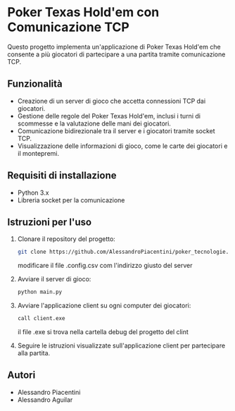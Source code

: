 # Poker Texas Hold'em con Comunicazione TCP

Questo progetto implementa un'applicazione di Poker Texas Hold'em che consente a più giocatori di partecipare a una partita tramite comunicazione TCP.

## Funzionalità

- Creazione di un server di gioco che accetta connessioni TCP dai giocatori.
- Gestione delle regole del Poker Texas Hold'em, inclusi i turni di scommesse e la valutazione delle mani dei giocatori.
- Comunicazione bidirezionale tra il server e i giocatori tramite socket TCP.
- Visualizzazione delle informazioni di gioco, come le carte dei giocatori e il montepremi.

## Requisiti di installazione

- Python 3.x
- Libreria socket per la comunicazione

## Istruzioni per l'uso

1. Clonare il repository del progetto:

    ```bash
    git clone https://github.com/AlessandroPiacentini/poker_tecnologie.git
    ```
    modificare il file .config.csv com l'indirizzo giusto del server

2. Avviare il server di gioco:

    ```bash
    python main.py
    ```

3. Avviare l'applicazione client su ogni computer dei giocatori:
    
    ```bash
    call client.exe
    ```
    il file .exe si trova nella cartella debug del progetto del clint

4. Seguire le istruzioni visualizzate sull'applicazione client per partecipare alla partita.

## Autori

- Alessandro Piacentini
- Alessandro Aguilar

